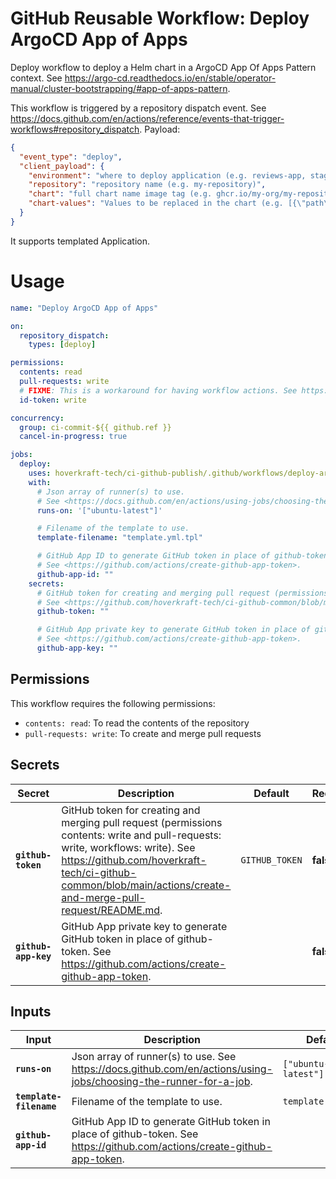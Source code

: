 <!-- start branding -->
<!-- end branding -->
<!-- start title -->

# GitHub Reusable Workflow: Deploy ArgoCD App of Apps

<!-- end title -->
<!-- start badges -->
<!-- end badges -->
<!-- start description -->

Deploy workflow to deploy a Helm chart in a ArgoCD App Of Apps Pattern context.
See <https://argo-cd.readthedocs.io/en/stable/operator-manual/cluster-bootstrapping/#app-of-apps-pattern>.

This workflow is triggered by a repository dispatch event.
See <https://docs.github.com/en/actions/reference/events-that-trigger-workflows#repository_dispatch>.
Payload:

```json
{
  "event_type": "deploy",
  "client_payload": {
    "environment": "where to deploy application (e.g. reviews-app, staging, production)",
    "repository": "repository name (e.g. my-repository)",
    "chart": "full chart name image tag (e.g. ghcr.io/my-org/my-repository/charts/application:0.1.14-pr-82-xxx)",
    "chart-values": "Values to be replaced in the chart (e.g. [{\"path\":\"application.appUri\",\"value\":\"https://my-app-review-app-1234.my-org.com\"}])"
  }
}
```

It supports templated Application.

<!-- end description -->
<!-- start contents -->
<!-- end contents -->

# Usage

<!-- start usage -->

```yaml
name: "Deploy ArgoCD App of Apps"

on:
  repository_dispatch:
    types: [deploy]

permissions:
  contents: read
  pull-requests: write
  # FIXME: This is a workaround for having workflow actions. See https://github.com/orgs/community/discussions/38659
  id-token: write

concurrency:
  group: ci-commit-${{ github.ref }}
  cancel-in-progress: true

jobs:
  deploy:
    uses: hoverkraft-tech/ci-github-publish/.github/workflows/deploy-argocd-app-of-apps.yml@0.5.1
    with:
      # Json array of runner(s) to use.
      # See <https://docs.github.com/en/actions/using-jobs/choosing-the-runner-for-a-job>.
      runs-on: '["ubuntu-latest"]'

      # Filename of the template to use.
      template-filename: "template.yml.tpl"

      # GitHub App ID to generate GitHub token in place of github-token.
      # See <https://github.com/actions/create-github-app-token>.
      github-app-id: ""
    secrets:
      # GitHub token for creating and merging pull request (permissions contents: write and pull-requests: write, workflows: write).
      # See <https://github.com/hoverkraft-tech/ci-github-common/blob/main/actions/create-and-merge-pull-request/README.md>.
      github-token: ""

      # GitHub App private key to generate GitHub token in place of github-token.
      # See <https://github.com/actions/create-github-app-token>.
      github-app-key: ""
```

<!-- end usage -->

## Permissions

<!-- start permissions -->

This workflow requires the following permissions:

- `contents: read`: To read the contents of the repository
- `pull-requests: write`: To create and merge pull requests

<!-- end permissions -->
<!--
// jscpd:ignore-start
-->

## Secrets

<!-- start secrets -->

| **Secret**                      | **Description**                                                                                                                                                                                                                                   | **Default**               | **Required** |
| ------------------------------- | ------------------------------------------------------------------------------------------------------------------------------------------------------------------------------------------------------------------------------------------------- | ------------------------- | ------------ |
| **<code>github-token</code>**   | GitHub token for creating and merging pull request (permissions contents: write and pull-requests: write, workflows: write). See <https://github.com/hoverkraft-tech/ci-github-common/blob/main/actions/create-and-merge-pull-request/README.md>. | <code>GITHUB_TOKEN</code> | **false**    |
| **<code>github-app-key</code>** | GitHub App private key to generate GitHub token in place of github-token. See <https://github.com/actions/create-github-app-token>.                                                                                                               | <code></code>             | **false**    |

<!-- end secrets -->
<!--
// jscpd:ignore-end
-->

## Inputs

<!-- start inputs -->

| **Input**                          | **Description**                                                                                                            | **Default**                    | **Required** |
| ---------------------------------- | -------------------------------------------------------------------------------------------------------------------------- | ------------------------------ | ------------ |
| **<code>runs-on</code>**           | Json array of runner(s) to use. See <https://docs.github.com/en/actions/using-jobs/choosing-the-runner-for-a-job>.         | <code>["ubuntu-latest"]</code> | **false**    |
| **<code>template-filename</code>** | Filename of the template to use.                                                                                           | <code>template.yml.tpl</code>  | **false**    |
| **<code>github-app-id</code>**     | GitHub App ID to generate GitHub token in place of github-token. See <https://github.com/actions/create-github-app-token>. | <code></code>                  | **false**    |

<!-- end inputs -->

<!-- start outputs -->
<!-- end outputs -->
<!-- start [.github/ghadocs/examples/] -->
<!-- end [.github/ghadocs/examples/] -->

